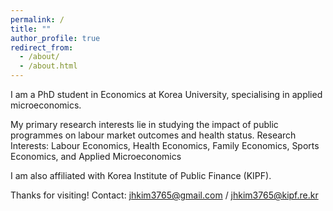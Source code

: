 ```yaml
---
permalink: /
title: ""
author_profile: true
redirect_from: 
  - /about/
  - /about.html
---
```


I am a PhD student in Economics at Korea University, specialising in applied microeconomics.

My primary research interests lie in studying the impact of public programmes on labour market outcomes and health status.
Research Interests: Labour Economics, Health Economics, Family Economics, Sports Economics, and Applied Microeconomics

I am also affiliated with Korea Institute of Public Finance (KIPF). 

Thanks for visiting!
Contact: jhkim3765@gmail.com / jhkim3765@kipf.re.kr
